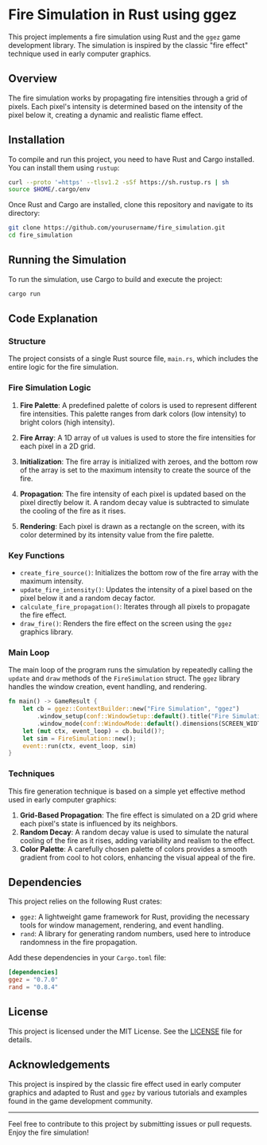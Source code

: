 
# Fire Simulation in Rust using ggez

This project implements a fire simulation using Rust and the `ggez` game development library. The simulation is inspired by the classic "fire effect" technique used in early computer graphics.

## Overview

The fire simulation works by propagating fire intensities through a grid of pixels. Each pixel's intensity is determined based on the intensity of the pixel below it, creating a dynamic and realistic flame effect.

## Installation

To compile and run this project, you need to have Rust and Cargo installed. You can install them using `rustup`:

```sh
curl --proto '=https' --tlsv1.2 -sSf https://sh.rustup.rs | sh
source $HOME/.cargo/env
```

Once Rust and Cargo are installed, clone this repository and navigate to its directory:

```sh
git clone https://github.com/yourusername/fire_simulation.git
cd fire_simulation
```

## Running the Simulation

To run the simulation, use Cargo to build and execute the project:

```sh
cargo run
```

## Code Explanation

### Structure

The project consists of a single Rust source file, `main.rs`, which includes the entire logic for the fire simulation.

### Fire Simulation Logic

1. **Fire Palette**: A predefined palette of colors is used to represent different fire intensities. This palette ranges from dark colors (low intensity) to bright colors (high intensity).

2. **Fire Array**: A 1D array of `u8` values is used to store the fire intensities for each pixel in a 2D grid.

3. **Initialization**: The fire array is initialized with zeroes, and the bottom row of the array is set to the maximum intensity to create the source of the fire.

4. **Propagation**: The fire intensity of each pixel is updated based on the pixel directly below it. A random decay value is subtracted to simulate the cooling of the fire as it rises.

5. **Rendering**: Each pixel is drawn as a rectangle on the screen, with its color determined by its intensity value from the fire palette.

### Key Functions

- `create_fire_source()`: Initializes the bottom row of the fire array with the maximum intensity.
- `update_fire_intensity()`: Updates the intensity of a pixel based on the pixel below it and a random decay factor.
- `calculate_fire_propagation()`: Iterates through all pixels to propagate the fire effect.
- `draw_fire()`: Renders the fire effect on the screen using the `ggez` graphics library.

### Main Loop

The main loop of the program runs the simulation by repeatedly calling the `update` and `draw` methods of the `FireSimulation` struct. The `ggez` library handles the window creation, event handling, and rendering.

```rust
fn main() -> GameResult {
    let cb = ggez::ContextBuilder::new("Fire Simulation", "ggez")
        .window_setup(conf::WindowSetup::default().title("Fire Simulation"))
        .window_mode(conf::WindowMode::default().dimensions(SCREEN_WIDTH, SCREEN_HEIGHT));
    let (mut ctx, event_loop) = cb.build()?;
    let sim = FireSimulation::new();
    event::run(ctx, event_loop, sim)
}
```

### Techniques

This fire generation technique is based on a simple yet effective method used in early computer graphics:

1. **Grid-Based Propagation**: The fire effect is simulated on a 2D grid where each pixel's state is influenced by its neighbors.
2. **Random Decay**: A random decay value is used to simulate the natural cooling of the fire as it rises, adding variability and realism to the effect.
3. **Color Palette**: A carefully chosen palette of colors provides a smooth gradient from cool to hot colors, enhancing the visual appeal of the fire.

## Dependencies

This project relies on the following Rust crates:

- `ggez`: A lightweight game framework for Rust, providing the necessary tools for window management, rendering, and event handling.
- `rand`: A library for generating random numbers, used here to introduce randomness in the fire propagation.

Add these dependencies in your `Cargo.toml` file:

```toml
[dependencies]
ggez = "0.7.0"
rand = "0.8.4"
```

## License

This project is licensed under the MIT License. See the [LICENSE](LICENSE) file for details.

## Acknowledgements

This project is inspired by the classic fire effect used in early computer graphics and adapted to Rust and `ggez` by various tutorials and examples found in the game development community.

---

Feel free to contribute to this project by submitting issues or pull requests. Enjoy the fire simulation!

